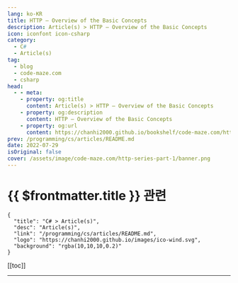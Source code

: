 ```yaml
---
lang: ko-KR
title: HTTP – Overview of the Basic Concepts
description: Article(s) > HTTP – Overview of the Basic Concepts
icon: iconfont icon-csharp
category: 
  - C#
  - Article(s)
tag: 
  - blog
  - code-maze.com
  - csharp
head:  
  - - meta:
    - property: og:title
      content: Article(s) > HTTP – Overview of the Basic Concepts
    - property: og:description
      content: HTTP – Overview of the Basic Concepts
    - property: og:url
      content: https://chanhi2000.github.io/bookshelf/code-maze.com/http-series-part-1.html
prev: /programming/cs/articles/README.md
date: 2022-07-29
isOriginal: false
cover: /assets/image/code-maze.com/http-series-part-1/banner.png
---
```


# {{ $frontmatter.title }} 관련

```component VPCard
{
  "title": "C# > Article(s)",
  "desc": "Article(s)",
  "link": "/programming/cs/articles/README.md",
  "logo": "https://chanhi2000.github.io/images/ico-wind.svg",
  "background": "rgba(10,10,10,0.2)"
}
```

[[toc]]

---

<SiteInfo
  name="HTTP – Overview of the Basic Concepts"
  desc="In the world driven by the Internet, messages are being sent between clients and servers countless times per day via HTTP."
  url="https://code-maze.com/http-series-part-1/"
  logo="/assets/image/code-maze.com/favicon.png"
  preview="/assets/image/code-maze.com/http-series-part-1/banner.png"/>

<!-- TODO: 작성 -->
